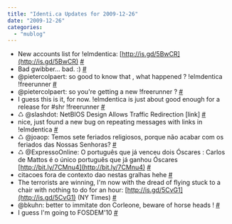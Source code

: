 ```yaml
---
title: "Identi.ca Updates for 2009-12-26"
date: "2009-12-26"
categories: 
  - "mublog"
---
```


- New accounts list for !elmdentica: [http://is.gd/5BwCR](http://is.gd/5BwCR) [#](http://identi.ca/notice/17486351)
- Bad gwibber... bad. :) [#](http://identi.ca/notice/17486513)
- @pietercolpaert: so good to know that , what happened ? !elmdentica !freerunner [#](http://identi.ca/notice/17488357)
- @pietercolpaert: so you're getting a new !freerunner ? [#](http://identi.ca/notice/17488589)
- I guess this is it, for now. !elmdentica is just about good enough for a release for #shr !freerunner [#](http://identi.ca/notice/17490160)
- ♺ @slashdot: NetBIOS Design Allows Traffic Redirection \[link\] [#](http://identi.ca/notice/17511504)
- nice, just found a new bug on repeating messages with links in !elmdentica [#](http://identi.ca/notice/17511625)
- ♺ @joaop: Temos sete feriados religiosos, porque não acabar com os feriados das Nossas Senhoras? [#](http://identi.ca/notice/17511704)
- ♺ @ExpressoOnline: O português que já venceu dois Óscares : Carlos de Mattos é o único português que já ganhou Óscares [http://bit.ly/7CMnu4](http://bit.ly/7CMnu4) [#](http://identi.ca/notice/17521545)
- citacoes fora de contexto dao nestas gralhas hehe [#](http://identi.ca/notice/17521589)
- The terrorists are winning, I'm now with the dread of flying stuck to a chair with nothing to do for an hour: [http://is.gd/5CvG1](http://is.gd/5CvG1) (NY Times) [#](http://identi.ca/notice/17533803)
- @bkuhn: better to immitate don Corleone, beware of horse heads ! [#](http://identi.ca/notice/17534465)
- I guess I'm going to FOSDEM'10 [#](http://identi.ca/notice/17534878)
